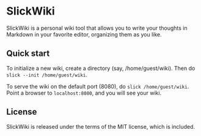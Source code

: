 SlickWiki
======================================================================

SlickWiki is a personal wiki tool that allows you to write your
thoughts in Markdown in your favorite editor, organizing them as you
like.

Quick start
----------------------------------------------------------------------

To initialize a new wiki, create a directory (say, /home/guest/wiki).
Then do `slick --init /home/guest/wiki`.

To serve the wiki on the default port (8080), do `slick
/home/guest/wiki`.  Point a browser to `localhost:8080`, and you will
see your wiki.

License
----------------------------------------------------------------------

SlickWiki is released under the terms of the MIT license, which is
included.
